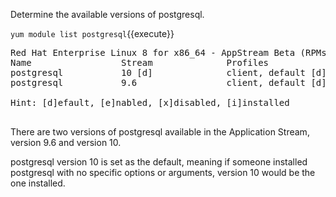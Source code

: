 Determine the available versions of postgresql.

`yum module list postgresql`{{execute}}

<pre class=file>
Red Hat Enterprise Linux 8 for x86_64 - AppStream Beta (RPMs)
Name                 Stream              Profiles                         Summary
postgresql           10 [d]              client, default [d]              postgresql module
postgresql           9.6                 client, default [d]              postgresql module

Hint: [d]efault, [e]nabled, [x]disabled, [i]installed

</pre>

There are two versions of postgresql available in the Application Stream, version 9.6 and version 10.   

postgresql version 10 is set as the default, meaning if someone installed postgresql with no specific options or arguments, version 10 would be the one installed.

